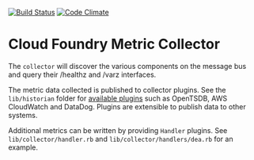 [![Build Status](https://travis-ci.org/cloudfoundry/collector.png)](https://travis-ci.org/cloudfoundry/collector)
[![Code Climate](https://codeclimate.com/github/cloudfoundry/collector.png)](https://codeclimate.com/github/cloudfoundry/collector)

Cloud Foundry Metric Collector
=====================
The `collector` will discover the various components on the message bus and
query their /healthz and /varz interfaces.

The metric data collected is published to collector plugins. See the `lib/historian` folder for [available plugins](https://github.com/cloudfoundry/collector/tree/master/lib/collector/historian) such as OpenTSDB, AWS CloudWatch and DataDog. Plugins are extensible to publish data to other systems.

Additional metrics can be written by providing
`Handler` plugins. See `lib/collector/handler.rb` and
`lib/collector/handlers/dea.rb` for an example.
